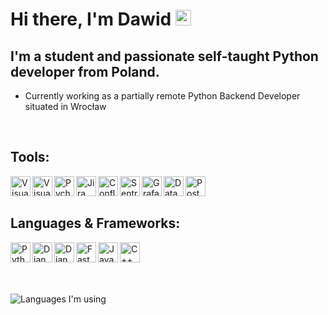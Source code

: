 ### <h1>Hi there, I'm Dawid <img src="https://media.giphy.com/media/hvRJCLFzcasrR4ia7z/giphy.gif" width="25px"></h1>

## I'm a student and passionate self-taught Python developer from Poland.
- Currently working as a partially remote Python Backend Developer situated in Wrocław

<br>

## Tools:

<img align="left" alt="VisualStudio" width="32px" src="https://user-images.githubusercontent.com/58686770/118040368-ba1bea00-b371-11eb-9d8b-14afc4734fdf.png">
<img align="left" alt="VisualStudioCode" width="32px" src="https://user-images.githubusercontent.com/58686770/118040413-c30cbb80-b371-11eb-9755-561b6be4a0ce.png">
<img align="left" alt="Pycharm" width="32px" src="https://user-images.githubusercontent.com/58686770/216852555-e7dc91c0-8da7-4d77-b712-b1a3afd355ef.png">
<img align="left" alt="Jira" width="32px" src="https://user-images.githubusercontent.com/58686770/216851847-89801c61-b89b-4afb-84de-7366ed1b0114.png">
<img align="left" alt="Confluence" width="32px" src="https://user-images.githubusercontent.com/58686770/216851819-f74c5e0d-e49b-4871-91b9-676fb40c3c75.png">
<img align="left" alt="Sentry" width="32px" src="https://user-images.githubusercontent.com/58686770/216851864-6f7ba80e-bb98-4624-9bad-dbc102322b14.png">
<img align="left" alt="Grafana" width="32px" src="https://user-images.githubusercontent.com/58686770/216852718-396824fa-214c-4895-a5fa-24184d46a3d0.png">
<img align="left" alt="DataDog" width="32px" src="https://user-images.githubusercontent.com/58686770/216851906-2f5d4722-e779-4eae-9ef2-db7ecd6d53dc.png">
<img align="left" alt="Postman" width="32px" src="https://user-images.githubusercontent.com/58686770/216851920-42c3e7ae-75d3-44f2-89f1-a460e0f09e5c.png">

<br><br>

## Languages & Frameworks:

<img align="left" alt="Python" width="32px" src="https://user-images.githubusercontent.com/58686770/117436962-dc57d700-af2f-11eb-977a-7ae1a9e90bde.png">
<img align="left" alt="Django" width="32px" src="https://user-images.githubusercontent.com/58686770/117437138-1a54fb00-af30-11eb-9617-48b28eb70aa5.jpg">
<img align="left" alt="DjangoRestFramework" width="32px" src="https://user-images.githubusercontent.com/58686770/216852795-b8b77fa6-048c-47c2-8722-c6561c8a2c4f.png">
<img align="left" alt="FastAPI" width="32px" src="https://user-images.githubusercontent.com/58686770/216852801-35d75c22-24a7-4bb7-96f5-370d3b88e1c6.png">
<img align="left" alt="JavaScript" width="32px" src="https://user-images.githubusercontent.com/58686770/117439447-22626a00-af33-11eb-8336-42e9489ecc52.png">
<img align="left" alt="C++" width="32px" src="https://user-images.githubusercontent.com/58686770/118042455-62cb4900-b374-11eb-9c1c-6d891d1d4a2e.png">

<br><br><br><br>

![Languages I'm using](https://github-readme-stats-anuraghazra1.vercel.app/api/top-langs/?username=xdawxd&layout=compact&theme=material-palenight)
